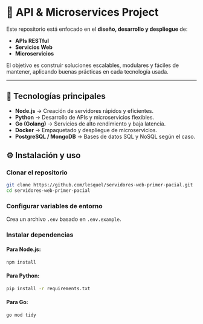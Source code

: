 # 🚀 API & Microservices Project

Este repositorio está enfocado en el **diseño, desarrollo y despliegue** de:

- **APIs RESTful**
- **Servicios Web**
- **Microservicios**

El objetivo es construir soluciones escalables, modulares y fáciles de mantener, aplicando buenas prácticas en cada tecnología usada.

---

## 📌 Tecnologías principales

- **Node.js** → Creación de servidores rápidos y eficientes.
- **Python** → Desarrollo de APIs y microservicios flexibles.
- **Go (Golang)** → Servicios de alto rendimiento y baja latencia.
- **Docker** → Empaquetado y despliegue de microservicios.
- **PostgreSQL / MongoDB** → Bases de datos SQL y NoSQL según el caso.

## ⚙️ Instalación y uso

### Clonar el repositorio

```bash
git clone https://github.com/lesquel/servidores-web-primer-pacial.git
cd servidores-web-primer-pacial
```

### Configurar variables de entorno

Crea un archivo `.env` basado en `.env.example`.

### Instalar dependencias

#### Para Node.js:

```bash
npm install
```

#### Para Python:

```bash
pip install -r requirements.txt
```

#### Para Go:

```bash
go mod tidy
```
